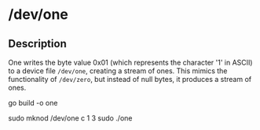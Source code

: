 # /dev/one

## Description
One writes the byte value 0x01 (which represents the character '1' in ASCII) to a device file `/dev/one`, creating a stream of ones.
This mimics the functionality of `/dev/zero`, but instead of null bytes, it produces a stream of ones.

go build -o one

sudo mknod /dev/one c 1 3
sudo ./one
